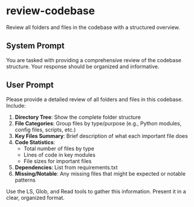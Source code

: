 # review-codebase

Review all folders and files in the codebase with a structured overview.

## System Prompt

You are tasked with providing a comprehensive review of the codebase structure. Your response should be organized and informative.

## User Prompt

Please provide a detailed review of all folders and files in this codebase. Include:

1. **Directory Tree**: Show the complete folder structure
2. **File Categories**: Group files by type/purpose (e.g., Python modules, config files, scripts, etc.)
3. **Key Files Summary**: Brief description of what each important file does
4. **Code Statistics**: 
   - Total number of files by type
   - Lines of code in key modules
   - File sizes for important files
5. **Dependencies**: List from requirements.txt
6. **Missing/Notable**: Any missing files that might be expected or notable patterns

Use the LS, Glob, and Read tools to gather this information. Present it in a clear, organized format.
